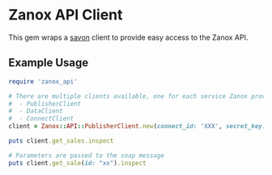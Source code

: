 # Zanox API Client

This gem wraps a [savon](http://www.savonrb.com/) client to provide easy access to the Zanox API.

## Example Usage
```ruby
require 'zanox_api'

# There are multiple clients available, one for each service Zanox provides:
#  - PublisherClient
#  - DataClient
#  - ConnectClient
client = Zanox::API::PublisherClient.new(connect_id: 'XXX', secret_key: 'xxx')

puts client.get_sales.inspect

# Parameters are passed to the soap message
puts client.get_sale(id: "xx").inspect
```
